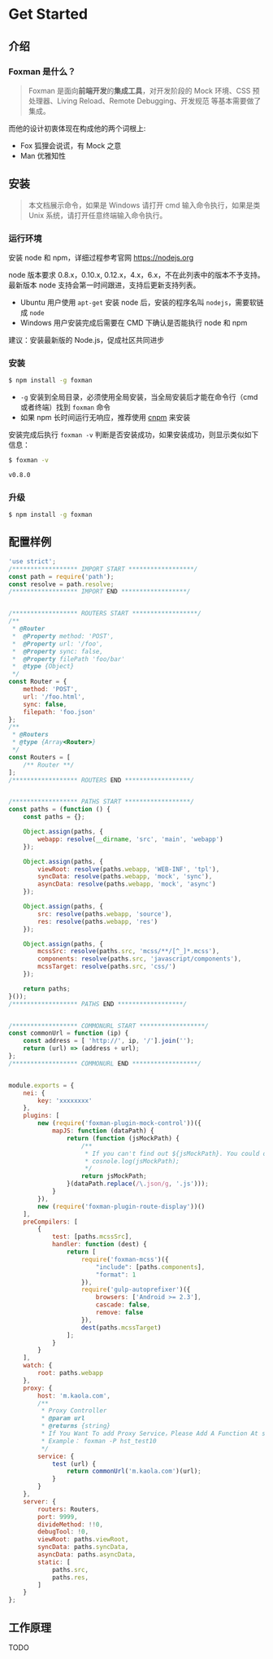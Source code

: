 # Get Started

## 介绍

### Foxman 是什么？
> Foxman 是面向**前端开发**的**集成工具**，对开发阶段的 Mock 环境、CSS 预处理器、Living Reload、Remote Debugging、开发规范 等基本需要做了集成。

而他的设计初衷体现在构成他的两个词根上:  
* Fox 狐狸会说谎，有 Mock 之意
* Man 优雅知性

## 安装

> 本文档展示命令，如果是 Windows 请打开 cmd 输入命令执行，如果是类 Unix 系统，请打开任意终端输入命令执行。

### 运行环境

安装 node 和 npm，详细过程参考官网 https://nodejs.org

<p class="warning">
node 版本要求 0.8.x，0.10.x, 0.12.x，4.x，6.x，不在此列表中的版本不予支持。最新版本 node 支持会第一时间跟进，支持后更新支持列表。
</p>

- Ubuntu 用户使用 `apt-get` 安装 node 后，安装的程序名叫 `nodejs`，需要软链成 `node`
- Windows 用户安装完成后需要在 CMD 下确认是否能执行 node 和 npm

建议：安装最新版的 Node.js，促成社区共同进步

### 安装

```bash
$ npm install -g foxman
```

- `-g` 安装到全局目录，必须使用全局安装，当全局安装后才能在命令行（cmd或者终端）找到 `foxman` 命令
- 如果 npm 长时间运行无响应，推荐使用 [cnpm](http://npm.taobao.org/) 来安装

安装完成后执行 `foxman -v` 判断是否安装成功，如果安装成功，则显示类似如下信息：

```bash
$ foxman -v

v0.8.0
```

### 升级

```bash
$ npm install -g foxman
```

## 配置样例

```javascript
'use strict';
/****************** IMPORT START ******************/
const path = require('path');
const resolve = path.resolve;
/****************** IMPORT END ******************/


/****************** ROUTERS START ******************/
/**
 * @Router
 *  @Property method: 'POST',
 *  @Property url: '/foo',
 *  @Property sync: false,
 *  @Property filePath 'foo/bar'
 *  @type {Object}
 */
const Router = {
    method: 'POST',
    url: '/foo.html',
    sync: false,
    filepath: 'foo.json'
};
/**
 * @Routers
 * @type {Array<Router>}
 */
const Routers = [
    /** Router **/
];
/****************** ROUTERS END ******************/


/****************** PATHS START ******************/
const paths = (function () {
    const paths = {};

    Object.assign(paths, {
        webapp: resolve(__dirname, 'src', 'main', 'webapp')
    });

    Object.assign(paths, {
        viewRoot: resolve(paths.webapp, 'WEB-INF', 'tpl'),
        syncData: resolve(paths.webapp, 'mock', 'sync'),
        asyncData: resolve(paths.webapp, 'mock', 'async')
    });

    Object.assign(paths, {
        src: resolve(paths.webapp, 'source'),
        res: resolve(paths.webapp, 'res')
    });

    Object.assign(paths, {
        mcssSrc: resolve(paths.src, 'mcss/**/[^_]*.mcss'),
        components: resolve(paths.src, 'javascript/components'),
        mcssTarget: resolve(paths.src, 'css/')
    });

    return paths;
}());
/****************** PATHS END ******************/


/****************** COMMONURL START ******************/
const commonUrl = function (ip) {
    const address = [ 'http://', ip, '/'].join('');
    return (url) => (address + url);
};
/****************** COMMONURL END ******************/


module.exports = {
    nei: {
        key: 'xxxxxxxx'
    },
    plugins: [
        new (require('foxman-plugin-mock-control'))({
            mapJS: function (dataPath) {
                return (function (jsMockPath) {
                    /**
                     * If you can't find out ${jsMockPath}. You could open this comment.
                     * cosnole.log(jsMockPath);
                     */
                    return jsMockPath;
                }(dataPath.replace(/\.json/g, '.js')));
            }
        }),
        new (require('foxman-plugin-route-display'))()
    ],
    preCompilers: [
        {
            test: [paths.mcssSrc],
            handler: function (dest) {
                return [
                    require('foxman-mcss')({
                        "include": [paths.components],
                        "format": 1
                    }),
                    require('gulp-autoprefixer')({
                        browsers: ['Android >= 2.3'],
                        cascade: false,
                        remove: false
                    }),
                    dest(paths.mcssTarget)
                ];
            }
        }
    ],
    watch: {
        root: paths.webapp
    },
    proxy: {
        host: 'm.kaola.com',
        /**
         * Proxy Controller
         * @param url
         * @returns {string}
         * If You Want To add Proxy Service，Please Add A Function At service, And Run as `foxman -p ${proxy_name}`
         * Example： foxman -P hst_test10
         */
        service: {
            test (url) {
                return commonUrl('m.kaola.com')(url);
            }
        }
    },
    server: {
        routers: Routers,
        port: 9999,
        divideMethod: !!0,
        debugTool: !0,
        viewRoot: paths.viewRoot,
        syncData: paths.syncData,
        asyncData: paths.asyncData,
        static: [
            paths.src,
            paths.res,
        ]
    }
};
```

## 工作原理

TODO
